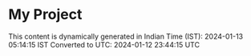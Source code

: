 # My Project

This content is dynamically generated in Indian Time (IST): 2024-01-13 05:14:15 IST
Converted to UTC: 2024-01-12 23:44:15 UTC
